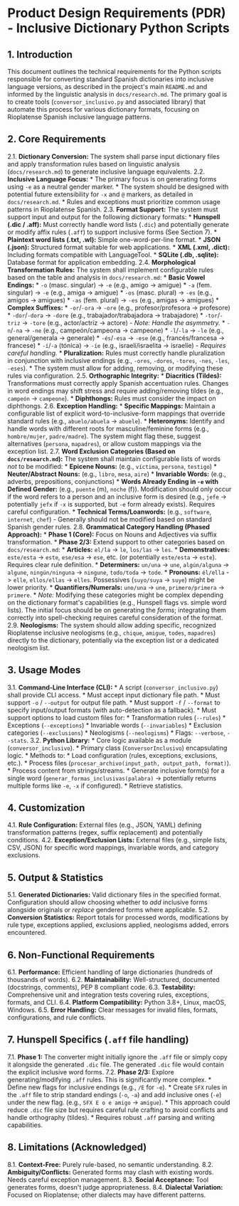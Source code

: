 # Product Design Requirements (PDR) - Inclusive Dictionary Python Scripts

## 1. Introduction

This document outlines the technical requirements for the Python scripts responsible for converting standard Spanish dictionaries into inclusive language versions, as described in the project's main `README.md` and informed by the linguistic analysis in `docs/research.md`. The primary goal is to create tools (`conversor_inclusivo.py` and associated library) that automate this process for various dictionary formats, focusing on Rioplatense Spanish inclusive language patterns.

## 2. Core Requirements

2.1. **Dictionary Conversion:** The system shall parse input dictionary files and apply transformation rules based on linguistic analysis (`docs/research.md`) to generate inclusive language equivalents.
2.2. **Inclusive Language Focus:**
    *   The primary focus is on generating forms using `-e` as a neutral gender marker.
    *   The system should be designed with potential future extensibility for `-x` and `@` markers, as detailed in `docs/research.md`.
    *   Rules and exceptions must prioritize common usage patterns in Rioplatense Spanish.
2.3. **Format Support:** The system must support input and output for the following dictionary formats:
    *   **Hunspell (.dic / .aff):** Must correctly handle word lists (`.dic`) and potentially generate or modify affix rules (`.aff`) to support inclusive forms (See Section 7).
    *   **Plaintext word lists (.txt, .wl):** Simple one-word-per-line format.
    *   **JSON (.json):** Structured format suitable for web applications.
    *   **XML (.xml, .dict):** Including formats compatible with LanguageTool.
    *   **SQLite (.db, .sqlite):** Database format for application embedding.
2.4. **Morphological Transformation Rules:** The system shall implement configurable rules based on the table and analysis in `docs/research.md`:
    *   **Basic Vowel Endings:**
        *   `-o` (masc. singular) -> `-e` (e.g., amigo -> amigue)
        *   `-a` (fem. singular) -> `-e` (e.g., amiga -> amigue)
        *   `-os` (masc. plural) -> `-es` (e.g., amigos -> amigues)
        *   `-as` (fem. plural) -> `-es` (e.g., amigas -> amigues)
    *   **Complex Suffixes:**
        *   `-or`/`-ora` -> `-ore` (e.g., profesor/profesora -> profesore)
        *   `-dor`/`-dora` -> `-dore` (e.g., trabajador/trabajadora -> trabajadore)
        *   `-tor`/`-triz` -> `-tore` (e.g., actor/actriz -> actore) - *Note: Handle the asymmetry.*
        *   `-n`/`-na` -> `-ne` (e.g., campeón/campeona -> campeone)
        *   `-l`/`-la` -> `-le` (e.g., general/generala -> generale)
        *   `-és`/`-esa` -> `-ese` (e.g., francés/francesa -> francese)
        *   `-í`/`-a` (tónica) -> `-íe` (e.g., israelí/israelita -> israelíe) - *Requires careful handling.*
    *   **Pluralization:** Rules must correctly handle pluralization in conjunction with inclusive endings (e.g., `-ores`, `-dores`, `-tores`, `-nes`, `-les`, `-eses`).
    *   The system must allow for adding, removing, or modifying these rules via configuration.
2.5. **Orthographic Integrity:**
    *   **Diacritics (Tildes):** Transformations must correctly apply Spanish accentuation rules. Changes in word endings may shift stress and require adding/removing tildes (e.g., `campeón` -> `campeone`).
    *   **Diphthongs:** Rules must consider the impact on diphthongs.
2.6. **Exception Handling:**
    *   **Specific Mappings:** Maintain a configurable list of explicit word-to-inclusive-form mappings that override standard rules (e.g., `abuelo/abuela` -> `abuele`).
    *   **Heteronyms:** Identify and handle words with different roots for masculine/feminine forms (e.g., `hombre/mujer`, `padre/madre`). The system might flag these, suggest alternatives (`persona`, `mapadres`), or allow custom mappings via the exception list.
2.7. **Word Exclusion Categories (Based on `docs/research.md`):** The system shall maintain configurable lists of words *not* to be modified:
    *   **Epicene Nouns:** (e.g., `víctima`, `persona`, `testigo`)
    *   **Neuter/Abstract Nouns:** (e.g., `libro`, `mesa`, `aire`)
    *   **Invariable Words:** (e.g., adverbs, prepositions, conjunctions)
    *   **Words Already Ending in `-e` with Defined Gender:** (e.g., `puente` (m), `noche` (f)). Modification should only occur if the word refers to a person and an inclusive form is desired (e.g., `jefe` -> potentially `jefx` if `-x` is supported, but `-e` form already exists). Requires careful configuration.
    *   **Technical Terms/Loanwords:** (e.g., `software`, `internet`, `chef`) - Generally should not be modified based on standard Spanish gender rules.
2.8. **Grammatical Category Handling (Phased Approach):**
    *   **Phase 1 (Core):** Focus on Nouns and Adjectives via suffix transformation.
    *   **Phase 2/3:** Extend support to other categories based on `docs/research.md`:
        *   **Articles:** `el/la` -> `le`, `los/las` -> `les`.
        *   **Demonstratives:** `este/esta` -> `este`, `ese/esa` -> `ese`, etc. (or potentially `este/esta` -> `este`). Requires clear rule definition.
        *   **Determiners:** `un/una` -> `une`, `algún/alguna` -> `algune`, `ningún/ninguna` -> `ningune`, `todo/toda` -> `tode`.
        *   **Pronouns:** `él/ella` -> `elle`, `ellos/ellas` -> `elles`. Possessives (`suyo/suya` -> `suye`) might be lower priority.
        *   **Quantifiers/Numerals:** `uno/una` -> `une`, `primero/primera` -> `primere`.
    *   *Note:* Modifying these categories might be complex depending on the dictionary format's capabilities (e.g., Hunspell flags vs. simple word lists). The initial focus should be on generating the *forms*; integrating them correctly into spell-checking requires careful consideration of the format.
2.9. **Neologisms:** The system should allow adding specific, recognized Rioplatense inclusive neologisms (e.g., `chique`, `amigue`, `todes`, `mapadres`) directly to the dictionary, potentially via the exception list or a dedicated neologism list.

## 3. Usage Modes

3.1. **Command-Line Interface (CLI):**
    *   A script (`conversor_inclusivo.py`) shall provide CLI access.
    *   Must accept input dictionary file path.
    *   Must support `-o` / `--output` for output file path.
    *   Must support `-f` / `--format` to specify input/output formats (with auto-detection as a fallback).
    *   Must support options to load custom files for:
        *   Transformation rules (`--rules`)
        *   Exceptions (`--exceptions`)
        *   Invariable words (`--invariables`)
        *   Exclusion categories (`--exclusions`)
        *   Neologisms (`--neologisms`)
    *   Flags: `--verbose`, `--stats`.
3.2. **Python Library:**
    *   Core logic available as a module (`conversor_inclusivo`).
    *   Primary class (`ConversorInclusivo`) encapsulating logic.
    *   Methods to:
        *   Load configuration (rules, exceptions, exclusions, etc.).
        *   Process files (`procesar_archivo(input_path, output_path, format)`).
        *   Process content from strings/streams.
        *   Generate inclusive form(s) for a single word (`generar_formas_inclusivas(palabra)` -> potentially returns multiple forms like `-e`, `-x` if configured).
        *   Retrieve statistics.

## 4. Customization

4.1. **Rule Configuration:** External files (e.g., JSON, YAML) defining transformation patterns (regex, suffix replacement) and potentially conditions.
4.2. **Exception/Exclusion Lists:** External files (e.g., simple lists, CSV, JSON) for specific word mappings, invariable words, and category exclusions.

## 5. Output & Statistics

5.1. **Generated Dictionaries:** Valid dictionary files in the specified format. Configuration should allow choosing whether to *add* inclusive forms alongside originals or *replace* gendered forms where applicable.
5.2. **Conversion Statistics:** Report totals for processed words, modifications by rule type, exceptions applied, exclusions applied, neologisms added, errors encountered.

## 6. Non-Functional Requirements

6.1. **Performance:** Efficient handling of large dictionaries (hundreds of thousands of words).
6.2. **Maintainability:** Well-structured, documented (docstrings, comments), PEP 8 compliant code.
6.3. **Testability:** Comprehensive unit and integration tests covering rules, exceptions, formats, and CLI.
6.4. **Platform Compatibility:** Python 3.8+, Linux, macOS, Windows.
6.5. **Error Handling:** Clear messages for invalid files, formats, configurations, and rule conflicts.

## 7. Hunspell Specifics (`.aff` file handling)

7.1. **Phase 1:** The converter might initially ignore the `.aff` file or simply copy it alongside the generated `.dic` file. The generated `.dic` file would contain the explicit inclusive word forms.
7.2. **Phase 2/3:** Explore generating/modifying `.aff` rules. This is significantly more complex.
    *   Define new flags for inclusive endings (e.g., `/E` for `-e`).
    *   Create `SFX` rules in the `.aff` file to strip standard endings (`-o`, `-a`) and add inclusive ones (`-e`) under the new flag. (e.g., `SFX E o e amigo` -> `amigue`).
    *   This approach could reduce `.dic` file size but requires careful rule crafting to avoid conflicts and handle orthography (tildes).
    *   Requires robust `.aff` parsing and writing capabilities.

## 8. Limitations (Acknowledged)

8.1. **Context-Free:** Purely rule-based, no semantic understanding.
8.2. **Ambiguity/Conflicts:** Generated forms may clash with existing words. Needs careful exception management.
8.3. **Social Acceptance:** Tool generates forms, doesn't judge appropriateness.
8.4. **Dialectal Variation:** Focused on Rioplatense; other dialects may have different patterns.
